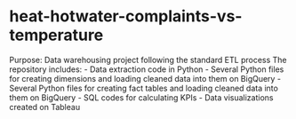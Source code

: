 # heat-hotwater-complaints-vs-temperature
Purpose: Data warehousing project following the standard ETL process
The repository includes:
    - Data extraction code in Python 
    - Several Python files for creating dimensions and loading cleaned data into them on BigQuery
    - Several Python files for creating fact tables and loading cleaned data into them on BigQuery
    - SQL codes for calculating KPIs
    - Data visualizations created on Tableau
    
